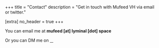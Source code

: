 +++
title = "Contact"
description = "Get in touch with Mufeed VH via email or twitter."

[extra]
no_header = true
+++

You can email me at <strong><span id="i_hate_spam"><noscript>mufeed [at] lyminal [dot] space</noscript></span></strong>

Or you can DM me on <a href="https://twitter.com/mufeedvh" aria-label="Link to my Twitter profile" target="_blank" rel="noopener"><span class="fa-brands fa-twitter"></span></a>

<style>:host,:root{--fa-font-brands:normal 400 1em/1 "Font Awesome 6 Brands"}@font-face{font-family:"Font Awesome 6 Brands";font-style:normal;font-weight:400;font-display:block;src:url('/fonts/fa-brands-400.woff2') format("woff2"),url('/fonts/fa-brands-400.ttf') format("truetype")}.fa-brands,.fab{font-family:"Font Awesome 6 Brands";font-weight:400}.fa-github:before{content:"\f09b"}.fa-github-alt:before{content:"\f113"}.fa-github-square:before{content:"\f092"}.fa-twitter:before{content:"\f099"}.fa-twitter-square:before{content:"\f081"}.fa-instagram:before{content:"\f16d"}.fa-instagram-square:before{content:"\e055"}.fa-youtube:before{content:"\f167"}.fa-youtube-square:before{content:"\f431"}</style>
<script>let email=document.getElementById("i_hate_spam"); email.innerHTML +=" mufeed"; email.innerHTML +=" [at]"; email.innerHTML +=" lyminal"; email.innerHTML +=" [dot]"; email.innerHTML +=" space";</script>